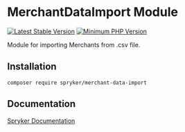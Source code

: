# MerchantDataImport Module
[![Latest Stable Version](https://poser.pugx.org/spryker/merchant-data-import/v/stable.svg)](https://packagist.org/packages/spryker/merchant-data-import)
[![Minimum PHP Version](https://img.shields.io/badge/php-%3E%3D%207.3-8892BF.svg)](https://php.net/)

Module for importing Merchants from .csv file.

## Installation

```
composer require spryker/merchant-data-import
```

## Documentation

[Spryker Documentation](https://academy.spryker.com/developing_with_spryker/module_guide/modules.html)
